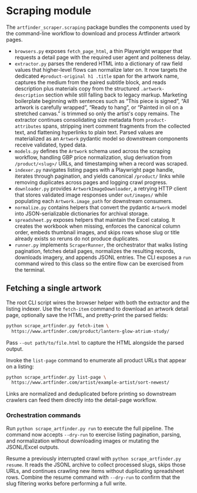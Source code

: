 # Scraping module

The `artfinder_scraper.scraping` package bundles the components used by the
command-line workflow to download and process Artfinder artwork pages.

* `browsers.py` exposes `fetch_page_html`, a thin Playwright wrapper that
  requests a detail page with the required user agent and politeness delay.
* `extractor.py` parses the rendered HTML into a dictionary of raw field
  values that higher-level flows can normalize later on. It now targets the
  dedicated `#product-original h1 .title` span for the artwork name,
  captures the medium from the paired subtitle block, and reads description
  plus materials copy from the structured
  `.artwork-description` section while still falling back to legacy markup.
  Marketing boilerplate beginning with sentences such as “This piece is
  signed”, “All artwork is carefully wrapped”, “Ready to hang”, or “Painted in
  oil on a stretched canvas.” is trimmed so only the artist's copy remains. The
  extractor continues consolidating size metadata from
  `product-attributes` spans, stripping inert comment fragments from the
  collected text, and flattening hyperlinks to plain text. Parsed values are
  materialized as an `Artwork` pydantic model so downstream components receive
  validated, typed data.
* `models.py` defines the `Artwork` schema used across the scraping
  workflow, handling GBP price normalization, slug derivation from
  `/product/<slug>/` URLs, and timestamping when a record was scraped.
* `indexer.py` navigates listing pages with a Playwright page handle,
  iterates through pagination, and yields canonical `/product/` links
  while removing duplicates across pages and logging crawl progress.
* `downloader.py` provides `ArtworkImageDownloader`, a retrying HTTP client
  that stores validated image responses under `out/images/` while populating
  each `Artwork.image_path` for downstream consumers.
* `normalize.py` contains helpers that convert the pydantic `Artwork` model
  into JSON-serializable dictionaries for archival storage.
* `spreadsheet.py` exposes helpers that maintain the Excel catalog. It creates
  the workbook when missing, enforces the canonical column order, embeds
  thumbnail images, and skips rows whose slug or title already exists so reruns
  do not produce duplicates.
* `runner.py` implements `ScraperRunner`, the orchestrator that walks listing
  pagination, fetches detail pages, normalizes the resulting records, downloads
  imagery, and appends JSONL entries. The CLI exposes a `run` command wired to
  this class so the entire flow can be exercised from the terminal.

## Fetching a single artwork

The root CLI script wires the browser helper with both the extractor and the
listing indexer. Use the `fetch-item` command to download an artwork detail
page, optionally save the HTML, and pretty-print the parsed fields:

```bash
python scrape_artfinder.py fetch-item \
  https://www.artfinder.com/product/lantern-glow-atrium-study/
```

Pass `--out path/to/file.html` to capture the HTML alongside the parsed output.

Invoke the `list-page` command to enumerate all product URLs that appear on a
listing:

```bash
python scrape_artfinder.py list-page \
  https://www.artfinder.com/artist/example-artist/sort-newest/
```

Links are normalized and deduplicated before printing so downstream crawlers
can feed them directly into the detail-page workflow.

### Orchestration commands

Run `python scrape_artfinder.py run` to execute the full pipeline. The command
now accepts `--dry-run` to exercise listing pagination, parsing, and
normalization without downloading images or mutating the JSONL/Excel outputs.

Resume a previously interrupted crawl with `python scrape_artfinder.py resume`.
It reads the JSONL archive to collect processed slugs, skips those URLs, and
continues crawling new items without duplicating spreadsheet rows. Combine the
resume command with `--dry-run` to confirm that the slug filtering works before
performing a full write.
